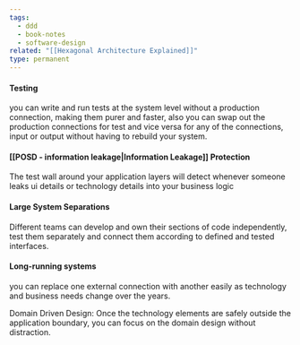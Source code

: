 ```yaml
---
tags:
  - ddd
  - book-notes
  - software-design
related: "[[Hexagonal Architecture Explained]]"
type: permanent
---
```


#### Testing
you can write and run tests at the system level without a production connection, making them purer and faster, also you can swap out the production connections for test and vice versa for any of the connections, input or output without having to rebuild your system.

#### [[POSD - information leakage|Information Leakage]] Protection
The test wall around your application layers will detect whenever someone leaks ui details or technology details into your business logic

#### Large System Separations 
Different teams can develop and own their sections of code independently, test them separately and connect them according to defined and tested interfaces.

#### Long-running systems
you can replace one external connection with another easily as technology and business needs change over the years.

Domain Driven Design:
Once the technology elements are safely outside the application boundary, you can focus on the domain design without distraction.

